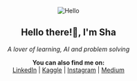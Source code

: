 <p align="center">
  <img src="https://raw.githubusercontent.com/rahuldkjain/github-profile-readme-generator/master/src/images/icons/Hello/Hi.gif" alt="Hello" />
</p>

<h2 align="center">Hello there!👾, I'm Sha</h2>
<p align="center"><em>A lover of learning, AI and problem solving</em></p>

<p align="center" style="font-size: 14px;">
  <strong>You can also find me on:</strong>
  <br>
  <a href="https://linkedin.com/in/sharonmaygua" target="_blank">LinkedIn</a> |
  <a href="https://kaggle.com/sharonmayguaai" target="_blank">Kaggle</a> |
  <a href="https://instagram.com/shasara_mm" target="_blank">Instagram</a> |
  <a href="https://medium.com/@sharon.maygua.mendiola" target="_blank">Medium</a>
</p>



<!--
**sharonmaygua/sharonmaygua** is a ✨ _special_ ✨ repository because its `README.md` (this file) appears on your GitHub profile.

Here are some ideas to get you started:

- 🔭 I’m currently working on ...
- 🌱 I’m currently learning ...
- 👯 I’m looking to collaborate on ...
- 🤔 I’m looking for help with ...
- 💬 Ask me about ...
- 📫 How to reach me: ...
- 😄 Pronouns: ...
- ⚡ Fun fact: ...
-->
